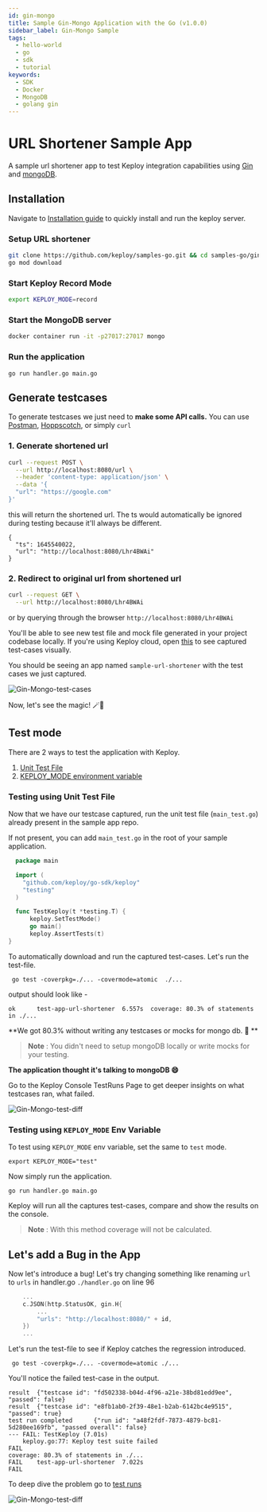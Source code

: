 ```yaml
---
id: gin-mongo
title: Sample Gin-Mongo Application with the Go (v1.0.0)
sidebar_label: Gin-Mongo Sample
tags:
  - hello-world
  - go
  - sdk
  - tutorial
keywords:
  - SDK
  - Docker
  - MongoDB
  - golang gin
---
```


# URL Shortener Sample App

A sample url shortener app to test Keploy integration capabilities using [Gin](https://gin-gonic.com) and [mongoDB](https://www.mongodb.com/).

## Installation

Navigate to [Installation guide](../../server/server-installation.md) to quickly install and run the keploy server.

### Setup URL shortener

```bash
git clone https://github.com/keploy/samples-go.git && cd samples-go/gin-mongo
go mod download
```

### Start Keploy Record Mode

```bash
export KEPLOY_MODE=record
```

### Start the MongoDB server

```bash
docker container run -it -p27017:27017 mongo
```

### Run the application

```shell
go run handler.go main.go
```

## Generate testcases

To generate testcases we just need to **make some API calls.** You can use [Postman](https://www.postman.com/), [Hoppscotch](https://hoppscotch.io/), or simply `curl`

### 1. Generate shortened url

```bash
curl --request POST \
  --url http://localhost:8080/url \
  --header 'content-type: application/json' \
  --data '{
  "url": "https://google.com"
}'
```

this will return the shortened url. The ts would automatically be ignored during testing because it'll always be different.

```
{
  "ts": 1645540022,
  "url": "http://localhost:8080/Lhr4BWAi"
}
```

### 2. Redirect to original url from shortened url

```bash
curl --request GET \
  --url http://localhost:8080/Lhr4BWAi
```

or by querying through the browser `http://localhost:8080/Lhr4BWAi`

You'll be able to see new test file and mock file generated in your project codebase locally.
If you're using Keploy cloud, open [this](https://app.keploy.io/) to see captured test-cases visually.

You should be seeing an app named `sample-url-shortener` with the test cases we just captured.

![Gin-Mongo-test-cases](/img/Gin-Mongo-test-cases.png)

Now, let's see the magic! 🪄💫

## Test mode

There are 2 ways to test the application with Keploy.

1. [Unit Test File](/docs/1.0.0/go/quickstart/gin-mongo#testing-using-unit-test-file)
2. [KEPLOY_MODE environment variable](/docs/1.0.0/go/quickstart/gin-mongo#testing-using-keploy_mode-env-variable)

### Testing using Unit Test File

Now that we have our testcase captured, run the unit test file (`main_test.go`) already present in the sample app repo.

If not present, you can add `main_test.go` in the root of your sample application.

```go
  package main

  import (
    "github.com/keploy/go-sdk/keploy"
    "testing"
  )

  func TestKeploy(t *testing.T) {
      keploy.SetTestMode()
      go main()
      keploy.AssertTests(t)
}
```

To automatically download and run the captured test-cases. Let's run the test-file.

```shell
 go test -coverpkg=./... -covermode=atomic  ./...
```

output should look like -

```shell
ok      test-app-url-shortener  6.557s  coverage: 80.3% of statements in ./...
```

**We got 80.3% without writing any testcases or mocks for mongo db. 🎉 **

> **Note** : You didn't need to setup mongoDB locally or write mocks for your testing.

**The application thought it's talking to mongoDB 😄**

Go to the Keploy Console TestRuns Page to get deeper insights on what testcases ran, what failed.

![Gin-Mongo-test-diff](/img/Gin-Mongo-test-runs.png)

### Testing using `KEPLOY_MODE` Env Variable

To test using `KEPLOY_MODE` env variable, set the same to `test` mode.

```
export KEPLOY_MODE="test"
```

Now simply run the application.

```shell
go run handler.go main.go
```

Keploy will run all the captures test-cases, compare and show the results on the console.

> **Note** : With this method coverage will not be calculated.

## Let's add a Bug in the App

Now let's introduce a bug! Let's try changing something like renaming `url` to `urls` in handler.go `./handler.go` on line 96

```go
    ...
    c.JSON(http.StatusOK, gin.H{
		...
		"urls": "http://localhost:8080/" + id,
	})
	...
```

Let's run the test-file to see if Keploy catches the regression introduced.

` go test -coverpkg=./... -covermode=atomic ./...`

You'll notice the failed test-case in the output.

```shell
result  {"testcase id": "fd502338-b04d-4f96-a21e-38bd81edd9ee", "passed": false}
result  {"testcase id": "e8fb1ab0-2f39-48e1-b2ab-6142bc4e9515", "passed": true}
test run completed      {"run id": "a48f2fdf-7873-4879-bc81-5d280ee169fb", "passed overall": false}
--- FAIL: TestKeploy (7.01s)
    keploy.go:77: Keploy test suite failed
FAIL
coverage: 80.3% of statements in ./...
FAIL    test-app-url-shortener  7.022s
FAIL
```

To deep dive the problem go to [test runs](http://localhost:6789/testruns)

![Gin-Mongo-test-diff](/img/Gin-Mongo-test-diff.png)
